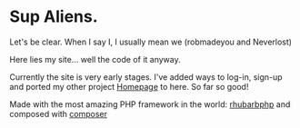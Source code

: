 # Sup Aliens.

Let's be clear. When I say I, I usually mean we (robmadeyou and Neverlost)

Here lies my site... well the code of it anyway.

Currently the site is very early stages. I've added ways to log-in, sign-up and ported my other project [Homepage](http://github.com/robmadeyou/Homepage) to here. So far so good!



Made with the most amazing PHP framework in the world: [rhubarbphp](http://github.com/rhubarbphp/rhubarb)
and composed with [composer](https://getcomposer.org/)
